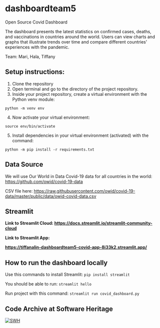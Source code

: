 # dashboardteam5
Open Source Covid Dashboard

The dashboard presents the latest statistics on confirmed cases, deaths, and vaccinations in countries around the world. Users can view charts and graphs that illustrate trends over time and compare different countries' experiences with the pandemic. 

Team: Mari, Hala, Tiffany

## Setup instructions:

1. Clone the repository
2. Open terminal and go to the directory of the project repository.
3. Inside your project repository, create a virtual environment with the Python venv module:

`python -m venv env`

4. Now activate your virtual environment:

`source env/bin/activate`

5. Install dependencies in your virtual environment (activated) with the command:

`python -m pip install -r requirements.txt`

## Data Source
We will use Our World in Data Covid-19 data for all countries in the world: https://github.com/owid/covid-19-data

CSV file here: https://raw.githubusercontent.com/owid/covid-19-data/master/public/data/owid-covid-data.csv

## Streamlit
<b>Link to Streamlit Cloud: 
https://docs.streamlit.io/streamlit-community-cloud </b>

<b>Link to Streamlit App: 

https://tiffanalin-dashboardteam5-covid-app-8i33k2.streamlit.app/ </b>

## How to run the dashboard locally
Use this commands to install Streamlit: `pip install streamlit`

You should be able to run: `streamlit hello`

Run project with this command:
`streamlit run covid_dashboard.py`

## Code Archive at Software Heritage 
[![SWH](https://archive.softwareheritage.org/badge/swh:1:dir:e78e5a2ae6a16a6a447aada511da8267b733e379/)](https://archive.softwareheritage.org/swh:1:dir:e78e5a2ae6a16a6a447aada511da8267b733e379;origin=https://github.com/tiffanalin/dashboardteam5;visit=swh:1:snp:b321a7e0b1ed784c77f02e6434cf788a29a40b91;anchor=swh:1:rev:96ded38a5b7ae7632ddc52ae47a08404df46f499)